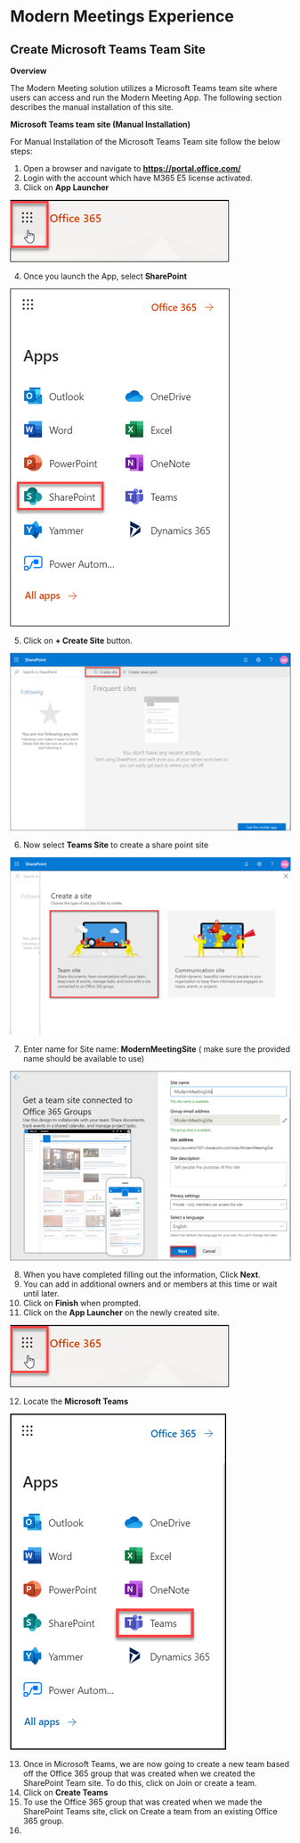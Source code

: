 # Modern Meetings Experience

## Create Microsoft Teams Team Site

**Overview** 

The Modern Meeting solution utilizes a Microsoft Teams team site where users can access and run the Modern Meeting App. The following section describes the manual installation of this site. 

**Microsoft Teams team site (Manual Installation)**

For Manual Installation of the Microsoft Teams Team site follow the below steps: 

1. Open a browser and navigate to **https://portal.office.com/**
2. Login with the account which have M365 E5 license activated. 
3. Click on **App Launcher**

![](images/applaunch1.png)

4. Once you launch the App, select **SharePoint**

![](images/sharepoint2.png)

5. Click on **+ Create Site** button.

![](images/createsite3.png)

6. Now select **Teams Site** to create a share point site

![](images/teamsite4.png)

7. Enter name for Site name: **ModernMeetingSite** ( make sure the provided name should be available to use)

![](images/sitenamemod5.png)

8. When you have completed filling out the information, Click **Next**.
9. You can add in additional owners and or members at this time or wait until later.
10. Click on **Finish** when prompted. 
11. Click on the **App Launcher** on the newly created site.

![](images/applaunch1.png)

12. Locate the **Microsoft Teams**

![](images/locateteams6.png)

13.	Once in Microsoft Teams, we are now going to create a new team based off the Office 365 group that was created when we created the SharePoint Team site. To do this, click on Join or create a team.
14. Click on **Create Teams**
15. To use the Office 365 group that was created when we made the SharePoint Teams site, click on Create a team from an existing Office 365 group.
16. 



